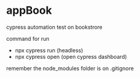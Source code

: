 # appBook
 cypress automation test on bookstrore

 command for run
 - npx cypress run (headless)
 - npx cypress open (open cypress dashboard)

 remember the node_modules folder is on .gitignore
